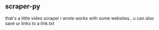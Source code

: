 ## scraper-py

 that's a little video scraper i wrote works with some websites.. 
 u can also save ur links to a link.txt 

